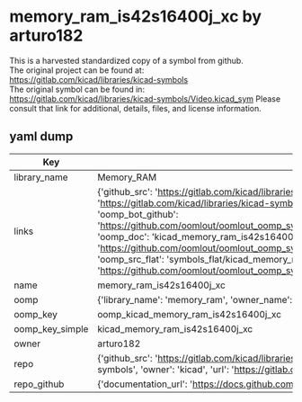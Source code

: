 # memory_ram_is42s16400j_xc by arturo182  
This is a harvested standardized copy of a symbol from github.  
The original project can be found at:  
https://gitlab.com/kicad/libraries/kicad-symbols  
The original symbol can be found in:
https://gitlab.com/kicad/libraries/kicad-symbols/Video.kicad_sym
Please consult that link for additional, details, files, and license information.  
## yaml dump  
| Key | Value |  
| --- | --- |  
| library_name | Memory_RAM |  
| links | {'github_src': 'https://gitlab.com/kicad/libraries/kicad-symbols/Video.kicad_sym', 'github_src_repo': 'https://gitlab.com/kicad/libraries/kicad-symbols', 'oomp_bot': 'kicad_memory_ram_is42s16400j_xc/working', 'oomp_bot_github': 'https://github.com/oomlout/oomlout_oomp_symbol_bot/tree/main/kicad_memory_ram_is42s16400j_xc/working', 'oomp_doc': 'kicad_memory_ram_is42s16400j_xc/working', 'oomp_doc_github': 'https://github.com/oomlout/oomlout_oomp_symbol_doc/tree/main/kicad_memory_ram_is42s16400j_xc/working', 'oomp_src_flat': 'symbols_flat/kicad_memory_ram_is42s16400j_xc/working', 'oomp_src_flat_github': 'https://github.com/oomlout/oomlout_oomp_symbol_src/tree/main/kicad_memory_ram_is42s16400j_xc/working'} |  
| name | memory_ram_is42s16400j_xc |  
| oomp | {'library_name': 'memory_ram', 'owner_name': 'kicad', 'symbol_name': 'memory_ram_is42s16400j_xc'} |  
| oomp_key | oomp_kicad_memory_ram_is42s16400j_xc |  
| oomp_key_simple | kicad_memory_ram_is42s16400j_xc |  
| owner | arturo182 |  
| repo | {'github_src': 'https://gitlab.com/kicad/libraries/kicad-symbols/Video.kicad_sym', 'name': 'libraries/kicad-symbols', 'owner': 'kicad', 'url': 'https://gitlab.com/kicad/libraries/kicad-symbols'} |  
| repo_github | {'documentation_url': 'https://docs.github.com/rest/repos/repos#get-a-repository', 'message': 'Not Found'} |  

